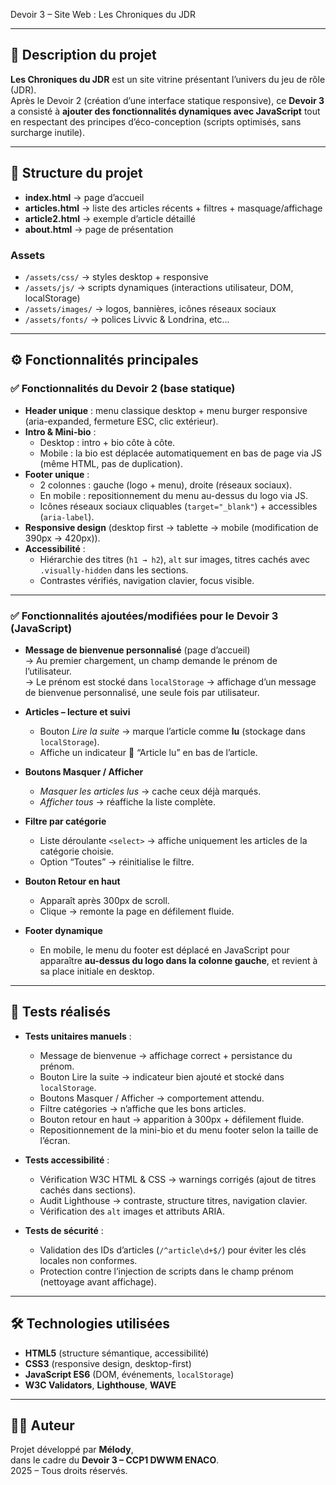 Devoir 3 – Site Web : Les Chroniques du JDR

---

## 📖 Description du projet

**Les Chroniques du JDR** est un site vitrine présentant l’univers du jeu de rôle (JDR).  
Après le Devoir 2 (création d’une interface statique responsive), ce **Devoir 3** a consisté à **ajouter des fonctionnalités dynamiques avec JavaScript** tout en respectant des principes d’éco-conception (scripts optimisés, sans surcharge inutile).

---

## 📂 Structure du projet

- **index.html** → page d’accueil
- **articles.html** → liste des articles récents + filtres + masquage/affichage
- **article2.html** → exemple d’article détaillé
- **about.html** → page de présentation

### Assets
- `/assets/css/` → styles desktop + responsive
- `/assets/js/` → scripts dynamiques (interactions utilisateur, DOM, localStorage)
- `/assets/images/` → logos, bannières, icônes réseaux sociaux
- `/assets/fonts/` → polices Livvic & Londrina, etc...

---

## ⚙️ Fonctionnalités principales

### ✅ Fonctionnalités du Devoir 2 (base statique)
- **Header unique** : menu classique desktop + menu burger responsive (aria-expanded, fermeture ESC, clic extérieur).
- **Intro & Mini-bio** :
  - Desktop : intro + bio côte à côte.
  - Mobile : la bio est déplacée automatiquement en bas de page via JS (même HTML, pas de duplication).
- **Footer unique** :
  - 2 colonnes : gauche (logo + menu), droite (réseaux sociaux).
  - En mobile : repositionnement du menu au-dessus du logo via JS.
  - Icônes réseaux sociaux cliquables (`target="_blank"`) + accessibles (`aria-label`).
- **Responsive design** (desktop first → tablette → mobile (modification de 390px -> 420px)).
- **Accessibilité** :
  - Hiérarchie des titres (`h1 → h2`), `alt` sur images, titres cachés avec `.visually-hidden` dans les sections.
  - Contrastes vérifiés, navigation clavier, focus visible.

---

### ✅ Fonctionnalités ajoutées/modifiées pour le Devoir 3 (JavaScript)
- **Message de bienvenue personnalisé** (page d’accueil)  
  → Au premier chargement, un champ demande le prénom de l’utilisateur.  
  → Le prénom est stocké dans `localStorage` → affichage d’un message de bienvenue personnalisé, une seule fois par utilisateur.

- **Articles – lecture et suivi**  
  - Bouton *Lire la suite* → marque l’article comme **lu** (stockage dans `localStorage`).  
  - Affiche un indicateur 📘 “Article lu” en bas de l’article.

- **Boutons Masquer / Afficher**  
  - *Masquer les articles lus* → cache ceux déjà marqués.  
  - *Afficher tous* → réaffiche la liste complète.

- **Filtre par catégorie**  
  - Liste déroulante `<select>` → affiche uniquement les articles de la catégorie choisie.  
  - Option “Toutes” → réinitialise le filtre.

- **Bouton Retour en haut**  
  - Apparaît après 300px de scroll.  
  - Clique → remonte la page en défilement fluide.

- **Footer dynamique**  
  - En mobile, le menu du footer est déplacé en JavaScript pour apparaître **au-dessus du logo dans la colonne gauche**, et revient à sa place initiale en desktop.

---

## 🧪 Tests réalisés

- **Tests unitaires manuels** :
  - Message de bienvenue → affichage correct + persistance du prénom.
  - Bouton Lire la suite → indicateur bien ajouté et stocké dans `localStorage`.
  - Boutons Masquer / Afficher → comportement attendu.
  - Filtre catégories → n’affiche que les bons articles.
  - Bouton retour en haut → apparition à 300px + défilement fluide.
  - Repositionnement de la mini-bio et du menu footer selon la taille de l’écran.

- **Tests accessibilité** :
  - Vérification W3C HTML & CSS → warnings corrigés (ajout de titres cachés dans sections).
  - Audit Lighthouse → contraste, structure titres, navigation clavier.
  - Vérification des `alt` images et attributs ARIA.

- **Tests de sécurité** :
  - Validation des IDs d’articles (`/^article\d+$/`) pour éviter les clés locales non conformes.
  - Protection contre l’injection de scripts dans le champ prénom (nettoyage avant affichage).

---

## 🛠️ Technologies utilisées

- **HTML5** (structure sémantique, accessibilité)
- **CSS3** (responsive design, desktop-first)
- **JavaScript ES6** (DOM, événements, `localStorage`)
- **W3C Validators**, **Lighthouse**, **WAVE**

---

## 👩‍💻 Auteur

Projet développé par **Mélody**,  
dans le cadre du **Devoir 3 – CCP1 DWWM ENACO**.  
2025 – Tous droits réservés.
